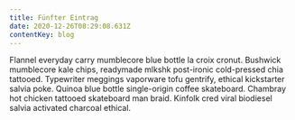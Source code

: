 ```yaml
---
title: Fünfter Eintrag
date: 2020-12-26T08:29:08.631Z
contentKey: blog
---
```


<!--StartFragment-->

Flannel everyday carry mumblecore blue bottle la croix cronut. Bushwick mumblecore kale chips, readymade mlkshk post-ironic cold-pressed chia tattooed. Typewriter meggings vaporware tofu gentrify, ethical kickstarter salvia poke. Quinoa blue bottle single-origin coffee skateboard. Chambray hot chicken tattooed skateboard man braid. Kinfolk cred viral biodiesel salvia activated charcoal ethical.

<!--EndFragment-->
